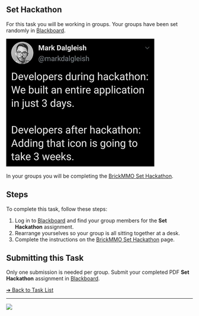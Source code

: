 <style>@import url("//readme.codeadam.ca/readme.css");</style>

## Set Hackathon

For this task you will be working in groups. Your groups have been set randomly in [Blackboard](https://learn.humber.ca).

![Hackathon Meme](images/meme-hackathon.jpeg)

In your groups you will be completing the [BrickMMO Set Hackathon](https://brickmmo.github.io/hackathon-set/).

## Steps

To complete this task, follow these steps:

1. Log in to [Blackboard](https://learn.humber.ca/) and find your group members for the **Set Hackathon** assignment.
2. Rearrange yourselves so your group is all sitting together at a desk.
3. Complete the instructions on the [BrickMMO Set Hackathon](https://brickmmo.github.io/hackathon-set/) page.

## Submitting this Task

Only one submission is needed per group. Submit your completed PDF **Set Hackathon** assignment in [Blackboard](https://learn.humber.ca/).

[&#10132; Back to Task List](/)

---

<a href="https://brickmmo.com">
<img src="https://brickmmo.com/images/brickmmo-logo-horizontal.jpg" width="100">
</a>
